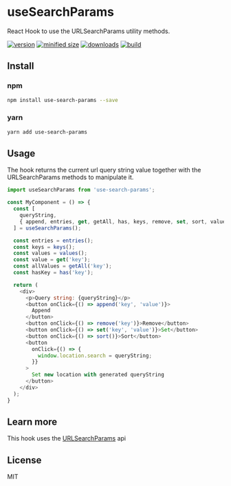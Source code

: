 # useSearchParams

React Hook to use the URLSearchParams utility methods.

[![version](https://img.shields.io/npm/v/use-search-params.svg)](https://www.npmjs.com/package/use-search-params)
[![minified size](https://img.shields.io/bundlephobia/min/use-search-params.svg)](https://www.npmjs.com/package/use-search-params)
[![downloads](https://img.shields.io/npm/dt/use-search-params.svg)](https://www.npmjs.com/package/use-search-params)
[![build](https://travis-ci.com/srsolano/useSearchParams.svg)](https://travis-ci.com/srsolano/useSearchParams)

## Install

### npm

```bash
npm install use-search-params --save
```

### yarn

```bash
yarn add use-search-params
```

## Usage

The hook returns the current url query string value together with the URLSearchParams methods to manipulate it.

```JavaScript
import useSearchParams from 'use-search-params';

const MyComponent = () => {
  const [
    queryString,
    { append, entries, get, getAll, has, keys, remove, set, sort, values }
  ] = useSearchParams();

  const entries = entries();
  const keys = keys();
  const values = values();
  const value = get('key');
  const allValues = getAll('key');
  const hasKey = has('key');

  return (
    <div>
      <p>Query string: {queryString}</p>
      <button onClick={() => append('key', 'value')}>
        Append
      </button>
      <button onClick={() => remove('key')}>Remove</button>
      <button onClick={() => set('key', 'value')}>Set</button>
      <button onClick={() => sort()}>Sort</button>
      <button
        onClick={() => {
          window.location.search = queryString;
        }}
      >
        Set new location with generated queryString
      </button>
    </div>
  );
}
```

## Learn more

This hook uses the [URLSearchParams](https://developer.mozilla.org/en-US/docs/Web/API/URLSearchParams) api

## License

MIT
